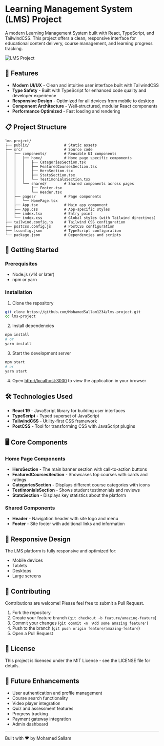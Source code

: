 # Learning Management System (LMS) Project

A modern Learning Management System built with React, TypeScript, and TailwindCSS. This project offers a clean, responsive interface for educational content delivery, course management, and learning progress tracking.

![LMS Project](https://images.unsplash.com/photo-1522202176988-66273c2fd55f?ixlib=rb-4.0.3&auto=format&fit=crop&w=1742&q=80)

## 🌟 Features

- **Modern UI/UX** - Clean and intuitive user interface built with TailwindCSS
- **Type Safety** - Built with TypeScript for enhanced code quality and developer experience
- **Responsive Design** - Optimized for all devices from mobile to desktop
- **Component Architecture** - Well-structured, modular React components
- **Performance Optimized** - Fast loading and rendering

## 📋 Project Structure

```
lms-project/
├── public/                # Static assets
├── src/                   # Source code
│   ├── components/        # Reusable UI components
│   │   ├── home/          # Home page specific components
│   │   │   ├── CategoriesSection.tsx
│   │   │   ├── FeaturedCoursesSection.tsx
│   │   │   ├── HeroSection.tsx
│   │   │   ├── StatsSection.tsx
│   │   │   └── TestimonialsSection.tsx
│   │   └── shared/        # Shared components across pages
│   │       ├── Footer.tsx
│   │       └── Header.tsx
│   ├── pages/             # Page components
│   │   └── HomePage.tsx
│   ├── App.tsx            # Main app component
│   ├── App.css            # App-specific styles
│   ├── index.tsx          # Entry point
│   └── index.css          # Global styles (with Tailwind directives)
├── tailwind.config.js     # Tailwind CSS configuration
├── postcss.config.js      # PostCSS configuration
├── tsconfig.json          # TypeScript configuration
└── package.json           # Dependencies and scripts
```

## 🚀 Getting Started

### Prerequisites

- Node.js (v14 or later)
- npm or yarn

### Installation

1. Clone the repository
```bash
git clone https://github.com/MohamedSallam1234/lms-project.git
cd lms-project
```

2. Install dependencies
```bash
npm install
# or
yarn install
```

3. Start the development server
```bash
npm start
# or
yarn start
```

4. Open [http://localhost:3000](http://localhost:3000) to view the application in your browser

## 🛠️ Technologies Used

- **React 19** - JavaScript library for building user interfaces
- **TypeScript** - Typed superset of JavaScript
- **TailwindCSS** - Utility-first CSS framework
- **PostCSS** - Tool for transforming CSS with JavaScript plugins

## 🖥️ Core Components

### Home Page Components

- **HeroSection** - The main banner section with call-to-action buttons
- **FeaturedCoursesSection** - Showcases top courses with cards and ratings
- **CategoriesSection** - Displays different course categories with icons
- **TestimonialsSection** - Shows student testimonials and reviews
- **StatsSection** - Displays key statistics about the platform

### Shared Components

- **Header** - Navigation header with site logo and menu
- **Footer** - Site footer with additional links and information

## 📱 Responsive Design

The LMS platform is fully responsive and optimized for:
- Mobile devices
- Tablets
- Desktops
- Large screens

## 🤝 Contributing

Contributions are welcome! Please feel free to submit a Pull Request.

1. Fork the repository
2. Create your feature branch (`git checkout -b feature/amazing-feature`)
3. Commit your changes (`git commit -m 'Add some amazing feature'`)
4. Push to the branch (`git push origin feature/amazing-feature`)
5. Open a Pull Request

## 📄 License

This project is licensed under the MIT License - see the LICENSE file for details.

## 🔮 Future Enhancements

- User authentication and profile management
- Course search functionality
- Video player integration
- Quiz and assessment features
- Progress tracking
- Payment gateway integration
- Admin dashboard

---

Built with ❤️ by Mohamed Sallam